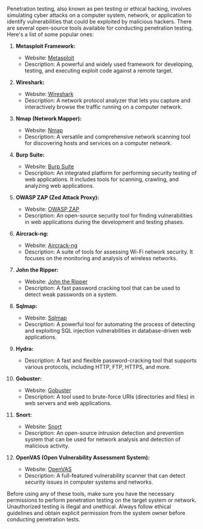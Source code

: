 Penetration testing, also known as pen testing or ethical hacking, involves simulating cyber attacks on a computer system, network, or application to identify vulnerabilities that could be exploited by malicious hackers. There are several open-source tools available for conducting penetration testing. Here's a list of some popular ones:

1. **Metasploit Framework:**
   - Website: [Metasploit](https://www.metasploit.com/)
   - Description: A powerful and widely used framework for developing, testing, and executing exploit code against a remote target.

2. **Wireshark:**
   - Website: [Wireshark](https://www.wireshark.org/)
   - Description: A network protocol analyzer that lets you capture and interactively browse the traffic running on a computer network.

3. **Nmap (Network Mapper):**
   - Website: [Nmap](https://nmap.org/)
   - Description: A versatile and comprehensive network scanning tool for discovering hosts and services on a computer network.

4. **Burp Suite:**
   - Website: [Burp Suite](https://portswigger.net/burp)
   - Description: An integrated platform for performing security testing of web applications. It includes tools for scanning, crawling, and analyzing web applications.

5. **OWASP ZAP (Zed Attack Proxy):**
   - Website: [OWASP ZAP](https://www.zaproxy.org/)
   - Description: An open-source security tool for finding vulnerabilities in web applications during the development and testing phases.

6. **Aircrack-ng:**
   - Website: [Aircrack-ng](https://www.aircrack-ng.org/)
   - Description: A suite of tools for assessing Wi-Fi network security. It focuses on the monitoring and analysis of wireless networks.

7. **John the Ripper:**
   - Website: [John the Ripper](https://www.openwall.com/john/)
   - Description: A fast password cracking tool that can be used to detect weak passwords on a system.

8. **Sqlmap:**
   - Website: [Sqlmap](http://sqlmap.org/)
   - Description: A powerful tool for automating the process of detecting and exploiting SQL injection vulnerabilities in database-driven web applications.

9. **Hydra:**
   - Description: A fast and flexible password-cracking tool that supports various protocols, including HTTP, FTP, HTTPS, and more.

10. **Gobuster:**
    - Website: [Gobuster](https://github.com/OJ/gobuster)
    - Description: A tool used to brute-force URIs (directories and files) in web servers and web applications.

11. **Snort:**
    - Website: [Snort](https://www.snort.org/)
    - Description: An open-source intrusion detection and prevention system that can be used for network analysis and detection of malicious activity.

12. **OpenVAS (Open Vulnerability Assessment System):**
    - Website: [OpenVAS](http://www.openvas.org/)
    - Description: A full-featured vulnerability scanner that can detect security issues in computer systems and networks.

Before using any of these tools, make sure you have the necessary permissions to perform penetration testing on the target system or network. Unauthorized testing is illegal and unethical. Always follow ethical guidelines and obtain explicit permission from the system owner before conducting penetration tests.